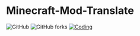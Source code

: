# Minecraft-Mod-Translate
![GitHub](https://img.shields.io/github/license/FloppyDisk-FD/Minecraft-Mod-Translate)
![GitHub forks](https://img.shields.io/github/forks/FloppyDisk-FD/Minecraft-Mod-Translate?style=social)
[![Coding](https://img.shields.io/badge/coding-mmt-yellow "Coding")](https://fd648.coding.net/public/mc-mod-translate/mc-mod-translate/git/files "Coding")
